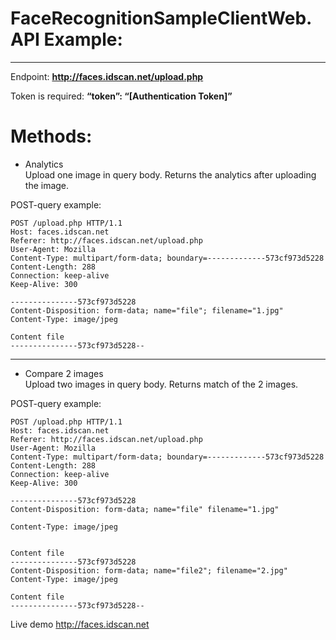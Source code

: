 # FaceRecognitionSampleClientWeb. API Example:
***
Endpoint: **http://faces.idscan.net/upload.php**

Token is required: **“token”: “[Authentication Token]”**

# Methods:

* Analytics<br>
Upload one image in query body.
Returns the analytics after uploading the image.

POST-query example:

    POST /upload.php HTTP/1.1
    Host: faces.idscan.net
    Referer: http://faces.idscan.net/upload.php
    User-Agent: Mozilla
    Content-Type: multipart/form-data; boundary=-------------573cf973d5228
    Content-Length: 288
    Connection: keep-alive
    Keep-Alive: 300

    ---------------573cf973d5228
    Content-Disposition: form-data; name="file"; filename="1.jpg"
    Content-Type: image/jpeg

    Content file
    ---------------573cf973d5228--
    
---    
* Compare 2 images<br>
Upload two images in query body.
Returns match of the 2 images.

POST-query example: 

    POST /upload.php HTTP/1.1
    Host: faces.idscan.net
    Referer: http://faces.idscan.net/upload.php
    User-Agent: Mozilla
    Content-Type: multipart/form-data; boundary=-------------573cf973d5228
    Content-Length: 288
    Connection: keep-alive
    Keep-Alive: 300

    ---------------573cf973d5228
    Content-Disposition: form-data; name="file" filename="1.jpg"

    Content-Type: image/jpeg


    Content file
    ---------------573cf973d5228
    Content-Disposition: form-data; name="file2"; filename="2.jpg"
    Content-Type: image/jpeg

    Content file
    ---------------573cf973d5228--

Live demo <http://faces.idscan.net>
